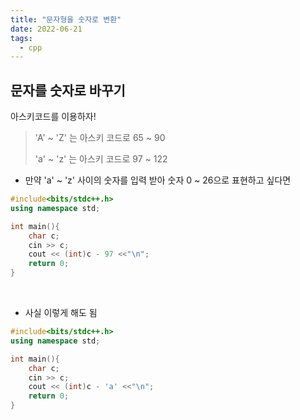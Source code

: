 ```yaml
---
title: "문자형을 숫자로 변환"
date: 2022-06-21
tags:
  - cpp
---
```


## 문자를 숫자로 바꾸기

아스키코드를 이용하자!

> 'A' ~ 'Z' 는 아스키 코드로 65 ~ 90
>
> 'a' ~ 'z' 는 아스키 코드로 97 ~ 122

- 만약 'a' ~ 'z' 사이의 숫자를 입력 받아 숫자 0 ~ 26으로 표현하고 싶다면

```cpp
#include<bits/stdc++.h>
using namespace std;

int main(){
    char c;
    cin >> c;
    cout << (int)c - 97 <<"\n";
    return 0;
}
```

<br/>

- 사실 이렇게 해도 됨

```cpp
#include<bits/stdc++.h>
using namespace std;

int main(){
    char c;
    cin >> c;
    cout << (int)c - 'a' <<"\n";
    return 0;
}
```
